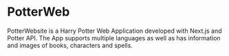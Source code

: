 # PotterWeb
PotterWebsite is a Harry Potter Web Application developed with Next.js and Potter API. The App supports multiple languages as well as has information and images of books, characters and spells.
